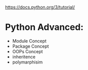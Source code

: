 https://docs.python.org/3/tutorial/

# Python Advanced:
- Module Concept
- Package Concept
- OOPs Concept
- inheritence
- polymarphisim
